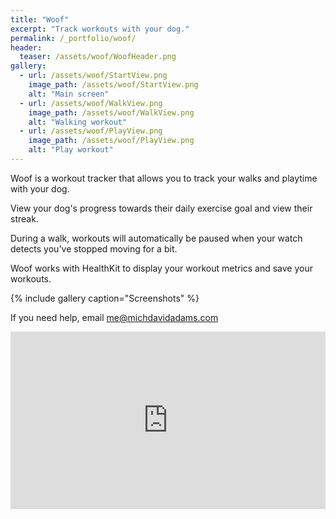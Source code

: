 ```yaml
---
title: "Woof"
excerpt: "Track workouts with your dog."
permalink: /_portfolio/woof/
header:
  teaser: /assets/woof/WoofHeader.png
gallery:
  - url: /assets/woof/StartView.png
    image_path: /assets/woof/StartView.png
    alt: "Main screen"
  - url: /assets/woof/WalkView.png
    image_path: /assets/woof/WalkView.png
    alt: "Walking workout"
  - url: /assets/woof/PlayView.png
    image_path: /assets/woof/PlayView.png
    alt: "Play workout"
---
```


Woof is a workout tracker that allows you to track your walks and playtime with your dog.

View your dog's progress towards their daily exercise goal and view their streak.

During a walk, workouts will automatically be paused when your watch detects you've stopped moving for a bit.

Woof works with HealthKit to display your workout metrics and save your workouts.

{% include gallery caption="Screenshots" %}


If you need help, email me@michdavidadams.com

<div style="padding:56.25% 0 0 0;position:relative;"><iframe src="https://player.vimeo.com/video/702200557?h=756f8d206d&amp;badge=0&amp;autopause=0&amp;player_id=0&amp;app_id=58479" frameborder="0" allow="autoplay; fullscreen; picture-in-picture" allowfullscreen style="position:absolute;top:0;left:0;width:100%;height:100%;" title="Woof Workouts demonstration"></iframe></div><script src="https://player.vimeo.com/api/player.js"></script>
